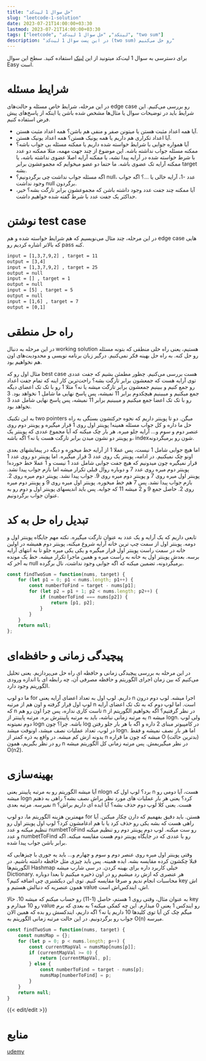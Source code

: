 ```yaml
---
title: "حل سوال 1 لیت‌کد"
slug: "leetcode-1-solution"
date: 2023-07-21T14:00:00+03:30
lastmod: 2023-07-21T14:00:00+03:30
tags: ["leetcode", "لیتکد", "حل سوال 1 لیت‌کد", "two sum"]
description: "در این پست سوال 1 لیت‌کد (two sum) رو حل می‌کنیم"
---
```

برای دسترسی به سوال 1 لیت‌کد میتونید از این [لینک](https://leetcode.com/problems/two-sum/) استفاده کنید. سطح این سوال Easy است.

# شرایط مسئله

در این مرحله، شرایط خاص مسئله و حالت‌های edge case رو بررسی می‌کنیم. این شرایط باید در توضیحات سوال یا مثال‌ها مشخص شده باشن یا اینکه از پاسخ‌های پیش فرض استفاده کنیم.

*   آیا همه اعداد مثبت هستن یا میتونن صفر و منفی هم باشن؟ همه اعداد مثبت هستن. 
*   آیا اعداد تکراری هم داریم یا همه یونیک هستن؟ همه اعداد یونیک هستن.
*   آیا همواره جوابی با شرایط خواسته شده داریم یا ممکنه مسئله بی جواب باشه؟ ممکنه مسئله جواب نداشته باشه. این موضوع از چند جهت مهمه، مثلا ممکنه دو عدد با شرط خواسته شده در آرایه پیدا نشه، یا ممکنه آرایه اصلا عضوی نداشته باشه، یا ممکنه آرایه تک عضوی باشه. ما حتما دو عضو میخوایم که مجموعشون برابر target بشه.
*   اگه مسئله جواب نداشت چی برگردونیم؟ null، عدد -1، آرایه خالی یا …؟ اگه جواب وجود نداشت null برگردون.
*   آیا ممکنه چند جفت عدد وجود داشته باشن که مجموعشون برابر تارگت بشه؟ خیر، حداکثر یک جفت عدد با شرط گفته شده خواهیم داشت.

# نوشتن test case

در این مرحله، چند مثال می‌نویسیم که هم شرایط خواسته شده و هم edge case هایی که بالاتر اشاره کردیم رو pass کنه.

```txt
input = [1,3,7,9,2] , target = 11
output = [3,4]
input = [1,3,7,9,2] , target = 25
output = null
input = [] , target = 1
output = null
input = [5] , target = 5
output = null
input = [1,6] , target = 7
output = [0,1]
```

# راه حل منطقی

در این مرحله به دنبال working solution هستیم، یعنی راه حلی منطقی که بتونه مسئله رو حل کنه. به راه حل بهینه فکر نمی‌کنیم. درگیر زبان برنامه نویسی و محدودیت‌های اون هم نخواهیم بود.

مثال اول رو که best case هست بررسی می‌کنیم. چطور مطمئن بشیم که جفت عددی توی آرایه هست که جمعشون برابر تارگت بشه؟ راحت‌ترین کار اینه که تمام جفت اعداد رو جمع کنیم و ببینیم جمعشون برابر تارگت میشه یا نه؟ مثلا 1 رو با تک تک اعضای دیگه جمع میکنیم و میبینیم هیچکدوم برابر 11 نمیشه، پس پاسخ نهایی ما شامل 1 نخواهد بود. 3 رو با تک تک اعضا جمع میکنیم و میبینیم برابر 11 نمیشه، پس پاسخ نهایی شامل عدد 3 نخواهد بود.

به این تکنیک two pointers میگن. دو تا پوینتر داریم که نحوه حرکتشون بستگی به راه حل ما داره و کل جواب مسئله همینه! پوینتر اول روی 1 قرار میگیره و پوینتر دوم روی عنصر دوم و سوم و… آرایه جلو میره. هر بار چک میکنه که آیا مجموع عددی که پوینتر یک و پوینتر دو نشون میدن برابر تارگت هست یا نه؟ اگه باشه، indexشون رو برمیگردونه.

اما هیچ جوابی شامل 1 نیست، پس عملا 1 از آرایه خط میخوره و دیگه در پیمایشهای بعدی اونو چک نمیکنیم. در ادامه، پوینتر یک روی عدد 3 قرار میگیره. اما پوینتر دو روی عدد 1 قرار نمیگیره چون میدونیم که هیچ جفت جوابی شامل عدد 1 نیست و 1 عملا خط خورده! پوینتر دوم میره روی عدد 7 و دوباره روال قبلی تکرار میشه اما بازم جواب پیدا نشد. پوینتر اول میره روی 7 و پوینتر دوم میره روی 9. جواب پیدا نشد. پوینتر دوم میره روی 2. بازم جواب پیدا نشد. پس 7 هم خط میخوره. پوینتر اول میره روی 9 و پوینتر دوم میره روی 2. حاصل جمع 9 و 2 میشه 11 که جوابه. پس باید اندیسهای پوینتر اول و دوم رو به عنوان جواب برگردونیم.

# تبدیل راه حل به کد

تابعی داریم که یک آرایه و یک عدد به عنوان تارگت میگیره. نکته مهم جایگاه پوینتر اول و دومه. پوینتر اول از سمت چپ ترین خانه آرایه شروع میکنه، پوینتر دوم همیشه در اولین خانه در سمت راست پوینتر اول قرار میگیره و یکی یکی میره جلو تا به انتهای آرایه برسه. بعدش پوینتر اول یه خانه به راست میره و همین ماجرا تکرار میشه. خط یک مونده به آخر که null برمیگردونه، تضمین میکنه که اگه جوابی وجود نداشت، نال برگرده.

```js
const findTwoSum = function(nums, target) {
    for (let p1 = 0; p1 < nums.length; p1++) {
        const numberToFind = target - nums[p1];
        for (let p2 = p1 + 1; p2 < nums.length; p2++) {
            if (numberToFind === nums[p2]) {
                return [p1, p2];
            }
        }
    }
    return null;
};
```

# پیچیدگی زمانی و حافظه‌ای

در این مرحله به بررسی پیچیدگی زمانی و حافظه ای راه حل می‌پردازیم. یعنی تحلیل می‌کنیم که بین زمان اجرای الگوریتم و حافظه مصرفی آن، چه رابطه ای با اندازه ورودی الگوریتم وجود دارد.

ما دو لوپ for داریم. لوپ اول به تعداد اعضای آرایه یعنی n اجرا میشه. لوپ دوم درون لوپ اول قرار گرفته و اون هم از مرتبه n است. اما لوپ دوم که به تک تک اعضای آرایه که n تاست کاری نداره، پس چرا اون رو هم n در نظر گرفتیم؟ اگه بخواهیم الگوریتم از یه مرتبه زمانی نباشه، باید به مرتبه پایینترش بره. مرتبه پایینتر از n میشه logn. ولی لوپ دوم نمیتونه logn باشه. چرا؟ چون log در کامپیوتر مبنای 2 داره و اگه با هر بار جلو رفتن در لوپ، تعداد عملیات نصف میشد، اونوقت میشد logn. اما هر بار نصف نمیشه و فقط یدونه ازش کم میشه. در واقع یه ذره کمتر از n میشه که چون ما قراره O (بدترین حالت) رو در نظر بگیریم، همون n در نظر میگیریمش. پس مرتبه زمانی کل الگوریتم میشه O(n2).

# بهینه‌سازی

آیا میشه الگوریتم رو به مرتبه پایینتر یعنی nlogn برد؟ لوپ اول که n هست، آیا دومی رو میشه logn کرد؟ یعنی هر بار عملیات های مورد نظر براش نصف بشه؟ راهی به ذهنم نمیرسه. مرتبه بعدی n هست. یعنی کلا لوپ دوم حذف بشه؟ آیا ایده ای داریم براش؟

مهمترین هزینه الگوریتم ما، دو لوپ for هستن. باید دقیق بفهمیم که دارن چکار میکنن. آیا راهی هست که بشه یکی رو حذف کرد یا با هم ادغامشون کرد؟ لوپ اول پوینتر اول رو تنظیم میکنه و عدد numbetToFind رو ست میکنه. لوپ دوم پوینتر دوم رو تنظیم میکنه و عدد numbetToFind رو با عددی که در جایگاه پوینتر دوم هست مقایسه میکنه. اگه برابر باشن جواب پیدا شده.

وقتی پوینتر اول میره روی عنصر دوم و سوم و چهارم و… باید یه جوری با چیزهایی که قبلا چکشون کرده مقایسه بشه. ایده همینه. پس باید چیزی مثل حافظه داشته باشیم. در الگوریتم‌ها Hashmap خیلی کاربرد داره برای بهینه کردن. در سی شارپ میشه Dictionary. هر عنصری که ازش رد میشیم رو در اون ذخیره میکنیم تا بعدا دوباره محاسبات انجام ندیم و صرفا مقایسه کنیم. توی این دیکشنری چی اضافه کنیم؟ key اش همون عنصریه که دنبالش هستیم و value اش، ایندکس‌اش است.

به عنوان مثال، وقتی روی 1 هستم، حاصل (1-11) رو حساب میکنم که میشه 10. حالا key رو 10 میذارم و value رو ایندکس 1 یعنی 0 میذارم. این چه کمکی میکنه؟ به بعدی که برم میگم چک کن آیا توی کلیدها 10 داریم یا نه؟ اگه داریم، ایندکسش رو بده که همین الان جواب رو برگردونیم. در این حالت مرتبه زمانی الگوریتم به O(n) میرسه.

```js
const findTwoSum = function(nums, target) {
    const numsMap = {};
    for (let p = 0; p < nums.length; p++) {
        const currentMapVal = numsMap[nums[p]];
        if (currentMapVal >= 0) {
            return [currentMapVal, p];
        } else {
            const numberToFind = target - nums[p];
            numsMap[numberToFind] = p;
        }
    }
    return null;
}
```

{{< edit/edit >}}

# منابع
[udemy](https://www.udemy.com/course/master-the-coding-interview-big-tech-faang-interviews/)